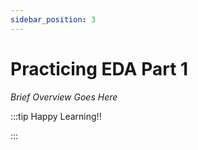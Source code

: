 ```yaml
---
sidebar_position: 3
---
```


# Practicing EDA Part 1

_Brief Overview Goes Here_

:::tip Happy Learning!!

<QuestButton text="Go To Quest" link="https://app.stackup.dev/quest_page/practicing-eda-part-1"/>

:::
